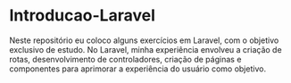 # Introducao-Laravel

Neste repositório eu coloco alguns exercícios em Laravel, com o objetivo exclusivo de estudo. No Laravel, minha experiência envolveu a criação de rotas, desenvolvimento de controladores, criação de páginas e componentes para aprimorar a experiência do usuário como objetivo.
